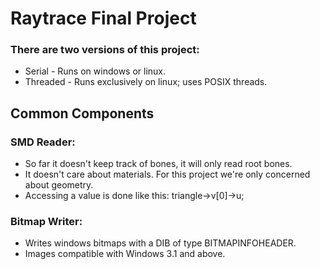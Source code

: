 # Raytrace Final Project

### There are two versions of this project:
* Serial - Runs on windows or linux.
* Threaded - Runs exclusively on linux; uses POSIX threads.

## Common Components

### SMD Reader:
* So far it doesn't keep track of bones, it will only read root bones.
* It doesn't care about materials. For this project we're only concerned about geometry.
* Accessing a value is done like this: triangle->v[0]->u;

### Bitmap Writer:
* Writes windows bitmaps with a DIB of type BITMAPINFOHEADER.
* Images compatible with Windows 3.1 and above.
